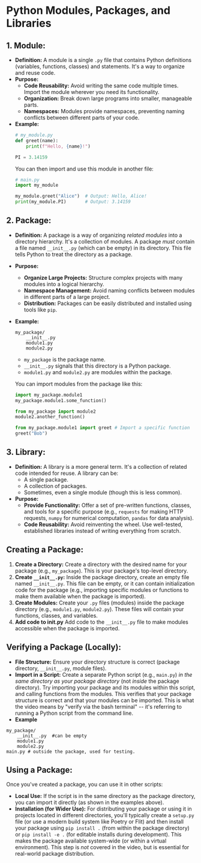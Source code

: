 # **Python Modules, Packages, and Libraries**

## **1. Module:**

*   **Definition:** A module is a single `.py` file that contains Python definitions (variables, functions, classes) and statements. It's a way to organize and reuse code.
*   **Purpose:**
    *   **Code Reusability:** Avoid writing the same code multiple times. Import the module wherever you need its functionality.
    *   **Organization:** Break down large programs into smaller, manageable parts.
    *   **Namespaces:** Modules provide namespaces, preventing naming conflicts between different parts of your code.
*   **Example:**
    ```python
    # my_module.py
    def greet(name):
        print(f"Hello, {name}!")

    PI = 3.14159
    ```
    You can then import and use this module in another file:
    ```python
    # main.py
    import my_module

    my_module.greet("Alice")  # Output: Hello, Alice!
    print(my_module.PI)       # Output: 3.14159
    ```

## **2. Package:**

*   **Definition:** A package is a way of organizing *related modules* into a directory hierarchy. It's a collection of modules.  A package *must* contain a file named `__init__.py` (which can be empty) in its directory. This file tells Python to treat the directory as a package.
*   **Purpose:**
    *   **Organize Large Projects:** Structure complex projects with many modules into a logical hierarchy.
    *   **Namespace Management:** Avoid naming conflicts between modules in different parts of a large project.
    *   **Distribution:** Packages can be easily distributed and installed using tools like `pip`.
*   **Example:**
    ```
    my_package/
        __init__.py
        module1.py
        module2.py
    ```
    * `my_package` is the package name.
    * `__init__.py` signals that this directory is a Python package.
    * `module1.py` and `module2.py` are modules within the package.

    You can import modules from the package like this:

    ```python
    import my_package.module1
    my_package.module1.some_function()

    from my_package import module2
    module2.another_function()

    from my_package.module1 import greet # Import a specific function
    greet("Bob")
    ```

## **3. Library:**

*   **Definition:** A library is a more general term. It's a collection of related code intended for reuse. A library can be:
    *   A single package.
    *   A collection of packages.
    *   Sometimes, even a single module (though this is less common).
*   **Purpose:**
    *   **Provide Functionality:** Offer a set of pre-written functions, classes, and tools for a specific purpose (e.g., `requests` for making HTTP requests, `numpy` for numerical computation, `pandas` for data analysis).
    *   **Code Reusability:** Avoid reinventing the wheel. Use well-tested, established libraries instead of writing everything from scratch.

## **Creating a Package:**

1.  **Create a Directory:** Create a directory with the desired name for your package (e.g., `my_package`). This is your package's top-level directory.
2.  **Create `__init__.py`:** Inside the package directory, create an empty file named `__init__.py`. This file can be empty, or it can contain initialization code for the package (e.g., importing specific modules or functions to make them available when the package is imported).
3.  **Create Modules:** Create your `.py` files (modules) inside the package directory (e.g., `module1.py`, `module2.py`). These files will contain your functions, classes, and variables.
4. **Add code to init.py** Add code to the `__init__.py` file to make modules accessible when the package is imported.

## **Verifying a Package (Locally):**

*   **File Structure:** Ensure your directory structure is correct (package directory, `__init__.py`, module files).
*   **Import in a Script:** Create a separate Python script (e.g., `main.py`) *in the same directory as your package directory* (not *inside* the package directory).  Try importing your package and its modules within this script, and calling functions from the modules. This verifies that your package structure is correct and that your modules can be imported.  This is what the video means by "verify via the bash terminal" -- it's referring to running a Python script from the command line.
* **Example**
```
my_package/
    __init__.py  #can be empty
    module1.py
    module2.py
main.py # outside the package, used for testing.
```

## **Using a Package:**

Once you've created a package, you can use it in other scripts:

*   **Local Use:** If the script is in the same directory as the package directory, you can import it directly (as shown in the examples above).
*   **Installation (for Wider Use):** For distributing your package or using it in projects located in different directories, you'll typically create a `setup.py` file (or use a modern build system like Poetry or Flit) and then install your package using `pip install .` (from within the package directory) or `pip install -e .` (for editable installs during development). This makes the package available system-wide (or within a virtual environment). This step is *not* covered in the video, but is essential for real-world package distribution.
